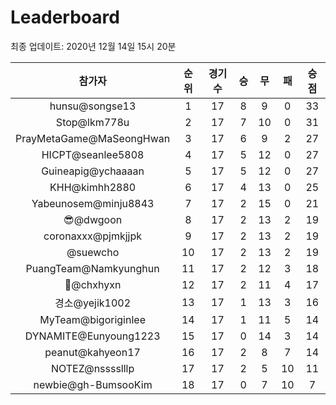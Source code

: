 # Leaderboard
최종 업데이트: 2020년 12월 14일 15시 20분




| 참가자 | 순위 | 경기수 | 승 | 무 | 패 | 승점 |
|:---:|:---:|:---:|:---:|:---:|:---:|:---:|
| hunsu@songse13 | 1 | 17 | 8 | 9 | 0 | 33 |
| Stop@lkm778u | 2 | 17 | 7 | 10 | 0 | 31 |
| PrayMetaGame@MaSeongHwan | 3 | 17 | 6 | 9 | 2 | 27 |
| HICPT@seanlee5808 | 4 | 17 | 5 | 12 | 0 | 27 |
| Guineapig@ychaaaan | 5 | 17 | 5 | 12 | 0 | 27 |
| KHH@kimhh2880 | 6 | 17 | 4 | 13 | 0 | 25 |
| Yabeunosem@minju8843 | 7 | 17 | 2 | 15 | 0 | 21 |
| 😎@dwgoon | 8 | 17 | 2 | 13 | 2 | 19 |
| coronaxxx@pjmkjjpk | 9 | 17 | 2 | 13 | 2 | 19 |
| @suewcho | 10 | 17 | 2 | 13 | 2 | 19 |
| PuangTeam@Namkyunghun | 11 | 17 | 2 | 12 | 3 | 18 |
| 👑@chxhyxn | 12 | 17 | 2 | 11 | 4 | 17 |
| 경소@yejik1002 | 13 | 17 | 1 | 13 | 3 | 16 |
| MyTeam@bigoriginlee | 14 | 17 | 1 | 11 | 5 | 14 |
| DYNAMITE@Eunyoung1223 | 15 | 17 | 0 | 14 | 3 | 14 |
| peanut@kahyeon17 | 16 | 17 | 2 | 8 | 7 | 14 |
| NOTEZ@nsssslllp | 17 | 17 | 2 | 5 | 10 | 11 |
| newbie@gh-BumsooKim | 18 | 17 | 0 | 7 | 10 | 7 |